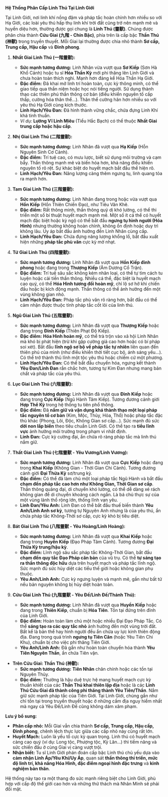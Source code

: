 **Hệ Thống Phân Cấp Linh Thú Tại Linh Giới**

Tại Linh Giới, nơi linh khí nồng đậm và pháp tắc hoàn chỉnh hơn nhiều so với Hạ Giới, các loài yêu thú hấp thụ linh khí trời đất cũng trở nên mạnh mẽ và huyền diệu hơn, thường được gọi chung là **Linh Thú (靈獸)**. Chúng được phân chia thành **Cửu Giai (九階 - Chín Bậc)**, phía trên là cấp bậc **Thần Thú (神獸)** trong truyền thuyết. Mỗi Giai lại thường được chia nhỏ thành **Sơ cấp, Trung cấp, Hậu cấp** và **Đỉnh phong**.

1.  **Nhất Giai Linh Thú (一階靈獸):**
    * **Sức mạnh tương đương:** Linh Nhân vừa vượt qua **Sơ Kiếp** (Sơn Hà Khổ Cảnh) hoặc tu sĩ **Hóa Thần Kỳ** mới phi thăng lên Linh Giới và chưa hoàn toàn thích nghi. Mạnh hơn đáng kể Hóa Thần Hạ Giới.
    * **Đặc điểm:** Đã khai mở linh trí hoàn toàn, cực kỳ thông minh, có thể giao tiếp qua thần niệm hoặc học nói tiếng người. Sử dụng thành thạo các thiên phú thần thông cơ bản (điều khiển nguyên tố cấp thấp, cường hóa thân thể...). Thân thể cường hãn hơn nhiều so với yêu thú Hạ Giới cùng kích thước.
    * **Linh Hạch/Yêu Đan:** Đã hình thành vững chắc, chứa đựng Linh Khí khá tinh thuần.
    * *Ví dụ:* **Lưỡng Vĩ Linh Miêu** (Tiểu Hắc Bạch) có thể thuộc **Nhất Giai trung cấp hoặc hậu cấp**.

2.  **Nhị Giai Linh Thú (二階靈獸):**
    * **Sức mạnh tương đương:** Linh Nhân đã vượt qua **Hạ Kiếp** (Hỗn Nguyên Sinh Cơ Cảnh).
    * **Đặc điểm:** Trí tuệ cao, có mưu lược, biết sử dụng môi trường và cạm bẫy. Thần thông mạnh mẽ và biến hóa hơn, khả năng điều khiển nguyên tố rõ rệt. Sự khác biệt do huyết mạch bắt đầu thể hiện rõ.
    * **Linh Hạch/Yêu Đan:** Năng lượng càng thêm ngưng tụ, linh quang tỏa ra mạnh hơn.

3.  **Tam Giai Linh Thú (三階靈獸):**
    * **Sức mạnh tương đương:** Linh Nhân đang trong hoặc vừa vượt qua **Hồn Kiếp** (Hồn Thiên Chiến Đạo), như Tiêu Vân Khê.
    * **Đặc điểm:** Rất thông minh, thần thông quỷ dị khó lường, có thể thi triển một số bí thuật huyết mạch mạnh mẽ. Một số ít cá thể có huyết mạch đặc biệt hoặc kỳ ngộ có thể bắt đầu **ngưng tụ hình người (Hóa Hình)** nhưng thường không hoàn chỉnh, không ổn định hoặc duy trì không lâu. Uy áp bắt đầu ảnh hưởng đến Linh Nhân cùng cấp.
    * **Linh Hạch/Yêu Đan:** Chứa đựng năng lượng khổng lồ, bắt đầu xuất hiện những **pháp tắc phù văn** cực kỳ mờ nhạt.

4.  **Tứ Giai Linh Thú (四階靈獸):**
    * **Sức mạnh tương đương:** Linh Nhân đã vượt qua **Hồn Kiếp đỉnh phong** hoặc đang trong **Thượng Kiếp** (Âm Dương Cổ Trận).
    * **Đặc điểm:** Trí tuệ sâu sắc không kém nhân loại, có thể tự tìm cách tu luyện hoặc cải tiến thần thông. Nhiều cá thể, đặc biệt là huyết mạch cao quý, có thể **Hóa Hình tương đối hoàn mỹ**, chỉ lộ sơ hở khi chiến đấu hoặc bị kích động mạnh. Thần thông có thể ảnh hưởng đến một vùng không gian nhỏ.
    * **Linh Hạch/Yêu Đan:** Pháp tắc phù văn rõ ràng hơn, bắt đầu có thể cảm nhận được thuộc tính pháp tắc cốt lõi của linh thú.

5.  **Ngũ Giai Linh Thú (五階靈獸):**
    * **Sức mạnh tương đương:** Linh Nhân đã vượt qua **Thượng Kiếp** hoặc đang trong **Đỉnh Kiếp** (Thiên Phạt Độ Kiếp).
    * **Đặc điểm:** **Hóa Hình hoàn mỹ**, có thể trà trộn vào xã hội Linh Nhân mà khó bị phát hiện (trừ khi gặp cường giả cao hơn hoặc có bí pháp soi xét). Bắt đầu **lĩnh ngộ sơ bộ về pháp tắc tự nhiên** liên quan đến thiên phú của mình (như điều khiển thời tiết cục bộ, ánh sáng yếu...). Có thể trở thành thủ lĩnh một tộc yêu thú hoặc chiếm cứ một phương.
    * **Linh Hạch/Yêu Đan:** Có thể bắt đầu chuyển hóa, ngưng kết thành **Yêu Đan/Linh Đan** rắn chắc hơn, tương tự Kim Đan nhưng mang bản chất và pháp tắc của yêu thú.

6.  **Lục Giai Linh Thú (六階靈獸):**
    * **Sức mạnh tương đương:** Linh Nhân đã vượt qua **Đỉnh Kiếp** hoặc đang trong **Cực Kiếp** (Ngũ Hành Tâm Kiếp). Tương đương cảnh giới **Hợp Thể Kỳ** trong hệ thống tu tiên phổ thông.
    * **Đặc điểm:** Đã **nắm giữ và vận dụng khá thành thạo một loại pháp tắc nguyên tố cơ bản** (Kim, Mộc, Thủy, Hỏa, Thổ) hoặc pháp tắc đặc thù khác (Phong, Lôi, Độc, Không Gian sơ cấp...). Sức mạnh đủ sức **dời non lấp biển** theo tiêu chuẩn Linh Giới. Có thể tạo ra **tiểu lĩnh vực** ảnh hưởng môi trường trong phạm vi nhất định.
    * **Linh Đan:** Cực kỳ cường đại, ẩn chứa rõ ràng pháp tắc mà linh thú nắm giữ.

7.  **Thất Giai Linh Thú (七階靈獸 - Yêu Vương/Linh Vương):**
    * **Sức mạnh tương đương:** Linh Nhân đã vượt qua **Cực Kiếp** hoặc đang trong **Khai Kiếp** (Không Gian - Thời Gian Chi Cảnh). Tương đương cảnh giới **Đại Thừa Kỳ** sơ/trung kỳ.
    * **Đặc điểm:** Có thể đã làm chủ một loại pháp tắc Ngũ Hành và bắt đầu **chạm đến pháp tắc cao hơn như Không Gian, Thời Gian sơ cấp**. Thần thông quảng đại, di chuyển khó lường, có thể dễ dàng xé rách không gian để di chuyển khoảng cách ngắn. Là bá chủ thực sự của một vùng lãnh thổ rộng lớn, thống lĩnh vạn yêu.
    * **Linh Đan/Yêu Anh:** Linh Đan có thể bắt đầu thuế biến thành **Yêu Anh/Linh Anh sơ kỳ**, tương tự Nguyên Anh nhưng là của yêu thú, ẩn chứa pháp tắc Không-Thời sơ cấp, cực kỳ khó bị tiêu diệt.

8.  **Bát Giai Linh Thú (八階靈獸 - Yêu Hoàng/Linh Hoàng):**
    * **Sức mạnh tương đương:** Linh Nhân đã vượt qua **Khai Kiếp** hoặc đang trong **Huyền Kiếp** (Đạo Pháp Tâm Cảnh). Tương đương **Đại Thừa Kỳ trung/hậu kỳ**.
    * **Đặc điểm:** Lĩnh ngộ sâu sắc pháp tắc Không-Thời Gian, bắt đầu **chạm đến quy tắc Đạo Pháp căn bản** của vũ trụ. Có thể **tự sáng tạo ra thần thông độc hữu** dựa trên huyết mạch và pháp tắc lĩnh ngộ. Sức mạnh đủ sức hủy diệt các tiểu thế giới hoặc không gian phụ thuộc.
    * **Yêu Anh/Linh Anh:** Cực kỳ ngưng luyện và mạnh mẽ, gần như bất tử nếu bản nguyên không bị hủy diệt hoàn toàn.

9.  **Cửu Giai Linh Thú (九階靈獸 - Yêu Đế/Linh Đế/Thánh Thú):**
    * **Sức mạnh tương đương:** Linh Nhân đã vượt qua **Huyền Kiếp** hoặc đang trong **Thiên Kiếp**, chuẩn bị **Hóa Tiên**. Tồn tại đứng trên đỉnh của Linh Giới.
    * **Đặc điểm:** Hoàn toàn làm chủ một hoặc nhiều Đại Đạo Pháp Tắc. Có thể **sáng tạo ra các quy tắc nhỏ** ảnh hưởng đến một vùng trời đất. Bất kể là bản thể hay hình người đều ẩn chứa uy lực kinh thiên động địa. Đang trong quá trình **ngưng tụ Tiên Căn** (hoặc Yêu Tiên Chi Khu), chuẩn bị cho việc phi thăng Tiên Giới.
    * **Yêu Anh/Linh Anh:** Đã gần như hoàn toàn chuyển hóa thành **Yêu Tiên Nguyên Thần**, ẩn chứa Tiên vận.

* **Trên Cửu Giai: Thần Thú (神獸):**
    * **Sức mạnh tương đương:** **Tiên Nhân** chân chính hoặc các tồn tại Nguyên Thủy.
    * **Đặc điểm:** Thường là hậu duệ trực hệ mang huyết mạch cực kỳ thuần khiết của các **Thần Thú khai thiên lập địa** hoặc là các **Linh Thú Cửu Giai đã thành công phi thăng thành Yêu Tiên/Thần**. Nắm giữ sức mạnh pháp tắc của Tiên Giới. Tại Linh Giới, chúng gần như chỉ tồn tại trong truyền thuyết hoặc ở những cấm địa nguy hiểm nhất mà ngay cả Yêu Đế/Linh Đế cũng không dám xâm phạm.

**Lưu ý bổ sung:**

* **Phân cấp nhỏ:** Mỗi Giai vẫn chia thành **Sơ cấp, Trung cấp, Hậu cấp, Đỉnh phong**, chênh lệch thực lực giữa các cấp nhỏ này cũng rất lớn.
* **Huyết Mạch:** Luôn là yếu tố cực kỳ quan trọng. Linh thú có huyết mạch càng cao quý (ví dụ: Long tộc, Phượng tộc, Kỳ Lân...) thì tiềm năng và sức chiến đấu ở cùng Giai vị càng vượt trội.
* **Nhận biết:** Tu sĩ Linh Giới phán đoán cấp bậc Linh thú chủ yếu dựa vào **cảm nhận Linh Áp/Yêu Khí/Uy Áp**, quan sát **thần thông thi triển, mức độ linh trí, khả năng Hóa Hình, đặc điểm ngoại hình đặc trưng** và **kinh nghiệm bản thân**.

Hệ thống này tạo ra một thang đo sức mạnh riêng biệt cho Linh Giới, phù hợp với cấp độ thế giới cao hơn và những thử thách mà Nhân Minh sẽ phải đối mặt.
